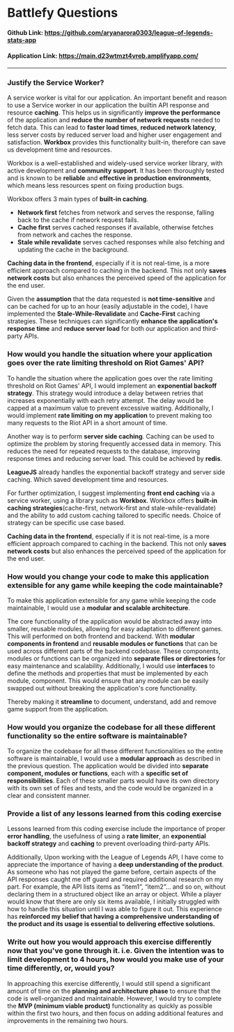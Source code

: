 # Battlefy Questions

#### Github Link: https://github.com/aryanarora0303/league-of-legends-stats-app 
#### Application Link:  https://main.d23wtmzt4vreb.amplifyapp.com/ 

---

### Justify the Service Worker?

A service worker is vital for our application. An important benefit and reason to use a Service worker in our application the builtin API response and resource **caching**. This helps us in significantly **improve the performance** of the application and **reduce the number of network requests** needed to fetch data. This can lead to **faster load times**, **reduced network latency**, less server costs by reduced server load and higher user engagement and satisfaction.
**Workbox** provides this functionality built-in, therefore can save us development time and resources. 

Workbox is a well-established and widely-used service worker library, with active development and **community support**. It has been thoroughly tested and is known to be **reliable** and **effective in production environments**, which means less resources spent on fixing production bugs.

Workbox offers 3 main types of **built-in caching**.
- **Network first** fetches from network and serves the response, falling back to the cache if network request fails.
- **Cache first** serves cached responses if available, otherwise fetches from network and caches the response.
- **Stale while revalidate** serves cached responses while also fetching and updating the cache in the background.

**Caching data in the frontend**, especially if it is not real-time, is a more efficient approach compared to caching in the backend. This not only **saves network costs** but also enhances the perceived speed of the application for the end user.

Given the **assumption** that the data requested is **not time-sensitive** and can be cached for up to an hour (easily adjustable in the code), I have implemented the **Stale-While-Revalidate** and **Cache-First** caching strategies. These techniques can significantly **enhance the application's response time** and **reduce server load** for both our application and third-party APIs.

### How would you handle the situation where your application goes over the rate limiting threshold on Riot Games' API?

To handle the situation where the application goes over the rate limiting threshold on Riot Games' API, I would implement an **exponential backoff strategy**. This strategy would introduce a delay between retries that increases exponentially with each retry attempt. The delay would be capped at a maximum value to prevent excessive waiting. Additionally, I would implement **rate limiting on my application** to prevent making too many requests to the Riot API in a short amount of time.

Another way is to perform **server side caching**. Caching can be used to optimize the problem by storing frequently accessed data in memory. This reduces the need for repeated requests to the database, improving response times and reducing server load. This could be achieved by **redis**.

**LeagueJS** already handles the exponential backoff strategy and server side caching. Which saved development time and resources.

For further optimization, I suggest implementing **front end caching** via a service worker, using a library such as **Workbox**. Workbox offers **built-in caching strategies**(cache-first, network-first and stale-while-revalidate) and the ability to add custom caching tailored to specific needs. Choice of strategy can be specific use case based. 

**Caching data in the frontend**, especially if it is not real-time, is a more efficient approach compared to caching in the backend. This not only **saves network costs** but also enhances the perceived speed of the application for the end user.


### How would you change your code to make this application extensible for any game while keeping the code maintainable?

To make this application extensible for any game while keeping the code maintainable, I would use a **modular and scalable architecture**. 

The core functionality of the application would be abstracted away into smaller, reusable modules, allowing for easy adaptation to different games. This will performed on both frontend and backend. With **modular components in frontend** and **reusable modules or functions** that can be used across different parts of the backend codebase. These components, modules or functions can be organized into **separate files or directories** for easy maintenance and scalability.
Additionally, I would use **interfaces** to define the methods and properties that must be implemented by each module, component. This would ensure that any module can be easily swapped out without breaking the application's core functionality.

Thereby making it **streamline** to document, understand, add and remove game support from the application.

### How would you organize the codebase for all these different functionality so the entire software is maintainable?

To organize the codebase for all these different functionalities so the entire software is maintainable, I would use a **modular approach** as described in the previous question. The application would be divided into **separate component, modules or functions**, each with a **specific set of responsibilities**. Each of these smaller parts would have its own directory with its own set of files and tests, and the code would be organized in a clear and consistent manner. 

### Provide a list of any lessons learned from this coding exercise

Lessons learned from this coding exercise include the importance of proper **error handling**, the usefulness of using a **rate limiter**, an **exponential backoff strategy** and **caching** to prevent overloading third-party APIs.

Additionally, Upon working with the League of Legends API, I have come to appreciate the importance of having a **deep understanding of the product**. As someone who has not played the game before, certain aspects of the API responses caught me off guard and required additional research on my part. For example, the API lists items as “item1”, “item2”… and so on, without declaring them in a structured object like an array or object. While a player would know that there are only six items available, I initially struggled with how to handle this situation until I was able to figure it out. This experience has **reinforced my belief that having a comprehensive understanding of the product and its usage is essential to delivering effective solutions.**

### Write out how you would approach this exercise differently now that you've gone through it. i.e. Given the intention was to limit development to 4 hours, how would you make use of your time differently, or, would you?

In approaching this exercise differently, I would still spend a significant amount of time on the **planning and architecture phase** to ensure that the code is well-organized and maintainable. However, I would try to complete the **MVP (minimum viable product)** functionality as quickly as possible within the first two hours, and then focus on adding additional features and improvements in the remaining two hours. 